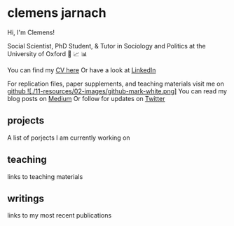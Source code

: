 # clemens jarnach

Hi, I'm Clemens!

Social Scientist,  PhD Student, & Tutor in Sociology and Politics at the University of Oxford 🔬 📈 📊

You can find my [CV here](cv.html)
Or have a look at [LinkedIn](https://www.linkedin.com/in/clemensjarnach/)

For replication files, paper supplements, and teaching materials visit me on [github
![./11-resources/02-images/github-mark-white.png]](https://github.com/clemensjarnach)
You can read my blog posts on [Medium](https://medium.com/@clemensjarnach)
Or follow for updates on [Twitter](https://twitter.com/ClemensJarnach)

## projects
A list of porjects I am currently working on

## teaching
links to teaching materials

## writings
links to my most recent publications
